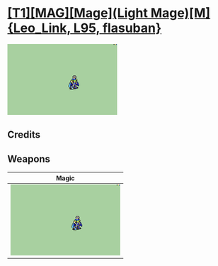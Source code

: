 # [\[T1\]\[MAG\]\[Mage\]\(Light Mage\)\[M\]{Leo_Link, L95, flasuban}](./)

<img src="./6.%20Magic/Magic_000.png" alt="[T1][MAG][Mage](Light Mage)[M]{Leo_Link, L95, flasuban} standing" />

## Credits



## Weapons


|Magic |
|  :---: |
| <img alt="Magic animation" src="./6.%20Magic/Magic.gif" /> |
